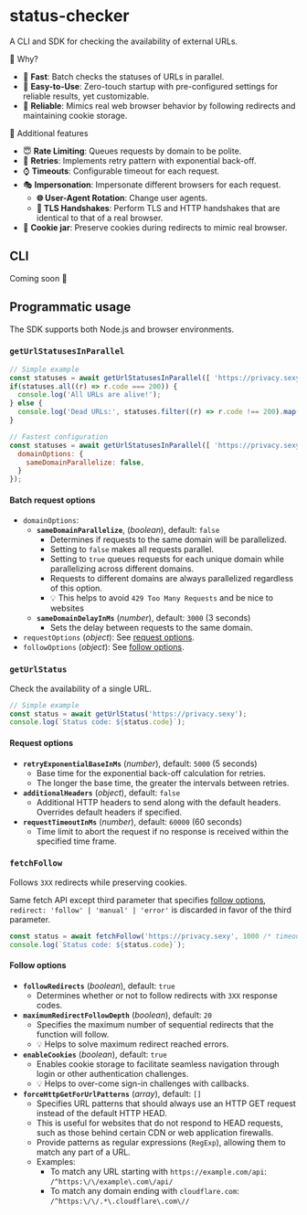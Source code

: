 # status-checker

A CLI and SDK for checking the availability of external URLs.

🧐 Why?

- 🏃 **Fast**: Batch checks the statuses of URLs in parallel.
- 🤖 **Easy-to-Use**: Zero-touch startup with pre-configured settings for reliable results, yet customizable.
- 🤞 **Reliable**: Mimics real web browser behavior by following redirects and maintaining cookie storage.

🍭 Additional features

- 😇 **Rate Limiting**: Queues requests by domain to be polite.
- 🔁 **Retries**: Implements retry pattern with exponential back-off.
- ⌚ **Timeouts**: Configurable timeout for each request.
- 🎭️ **Impersonation**: Impersonate different browsers for each request.
  - **🌐 User-Agent Rotation**: Change user agents.
  - **🔑 TLS Handshakes**: Perform TLS and HTTP handshakes that are identical to that of a real browser.
- 🫙 **Cookie jar**: Preserve cookies during redirects to mimic real browser.

## CLI

Coming soon 🚧

## Programmatic usage

The SDK supports both Node.js and browser environments.

### `getUrlStatusesInParallel`

```js
// Simple example
const statuses = await getUrlStatusesInParallel([ 'https://privacy.sexy', /* ... */ ]);
if(statuses.all((r) => r.code === 200)) {
  console.log('All URLs are alive!');
} else {
  console.log('Dead URLs:', statuses.filter((r) => r.code !== 200).map((r) => r.url));
}

// Fastest configuration
const statuses = await getUrlStatusesInParallel([ 'https://privacy.sexy', /* ... */ ], {
  domainOptions: {
    sameDomainParallelize: false,
  }
});
```

#### Batch request options

- `domainOptions`:
  - **`sameDomainParallelize`**, (*boolean*), default: `false`
    - Determines if requests to the same domain will be parallelized.
    - Setting to `false` makes all requests parallel.
    - Setting to `true` queues requests for each unique domain while parallelizing across different domains.
    - Requests to different domains are always parallelized regardless of this option.
    - 💡 This helps to avoid `429 Too Many Requests` and be nice to websites
  - **`sameDomainDelayInMs`** (*number*), default: `3000` (3 seconds)
    - Sets the delay between requests to the same domain.
- `requestOptions` (*object*): See [request options](#request-options).
- `followOptions` (*object*): See [follow options](#follow-options).

### `getUrlStatus`

Check the availability of a single URL.

```js
// Simple example
const status = await getUrlStatus('https://privacy.sexy');
console.log(`Status code: ${status.code}`);
```

#### Request options

- **`retryExponentialBaseInMs`** (*number*), default: `5000` (5 seconds)
  - Base time for the exponential back-off calculation for retries.
  - The longer the base time, the greater the intervals between retries.
- **`additionalHeaders`** (*object*), default: `false`
  - Additional HTTP headers to send along with the default headers. Overrides default headers if specified.
- **`requestTimeoutInMs`**  (*number*), default: `60000` (60 seconds)
  - Time limit to abort the request if no response is received within the specified time frame.

### `fetchFollow`

Follows `3XX` redirects while preserving cookies.

Same fetch API except third parameter that specifies [follow options](#follow-options), `redirect: 'follow' | 'manual' | 'error'` is discarded in favor of the third parameter.

```js
const status = await fetchFollow('https://privacy.sexy', 1000 /* timeout in milliseconds */);
console.log(`Status code: ${status.code}`); 
```

#### Follow options

- **`followRedirects`** (*boolean*), default: `true`
  - Determines whether or not to follow redirects with `3XX` response codes.
- **`maximumRedirectFollowDepth`** (*boolean*), default: `20`
  - Specifies the maximum number of sequential redirects that the function will follow.
  - 💡 Helps to solve maximum redirect reached errors.
- **`enableCookies`** (*boolean*), default: `true`
  - Enables cookie storage to facilitate seamless navigation through login or other authentication challenges.
  - 💡 Helps to over-come sign-in challenges with callbacks.
- **`forceHttpGetForUrlPatterns`** (*array*), default: `[]`
  - Specifies URL patterns that should always use an HTTP GET request instead of the default HTTP HEAD.
  - This is useful for websites that do not respond to HEAD requests, such as those behind certain CDN or web application firewalls.
  - Provide patterns as regular expressions (`RegExp`), allowing them to match any part of a URL.
  - Examples:
    - To match any URL starting with `https://example.com/api`: `/^https:\/\/example\.com\/api/`
    - To match any domain ending with `cloudflare.com`: `/^https:\/\/.*\.cloudflare\.com\//`
